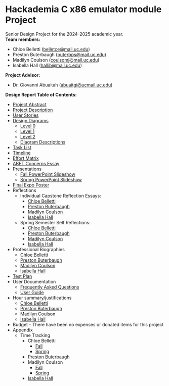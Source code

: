 # Hackademia C x86 emulator module Project

Senior Design Project for the 2024-2025 academic year.  
**Team members:**
+ Chloe Belletti ([belletce@mail.uc.edu](mailto:belletce@mail.uc.edu))
+ Preston Buterbaugh ([buterbps@mail.uc.edu](mailto:buterbps@mail.uc.edu))
+ Madilyn Coulson ([coulsomj@mail.uc.edu](mailto:coulsomj@mail.uc.edu))
+ Isabella Hall ([hallib@mail.uc.edu](mailto:hallib@mail.uc.edu))

**Project Advisor:**
+ Dr. Giovanni Abuaitah ([abuaitgi@ucmail.uc.edu](mailto:abuaitgi@ucmail.uc.edu))

**Design Report Table of Contents:**
+ [Project Abstract](Project%20Abstract.md)
+ [Project Description](Project-Description.md)
+ [User Stories](User_Stories.md)
+ [Design Diagrams](design-diagrams)
  + [Level 0](design-diagrams/D0-design-diagram.png)
  + [Level 1](design-diagrams/D1-design-diagram.png)
  + [Level 2](design-diagrams/D2-design-diagram.png)
  + [Diagram Descriptions](design-diagrams/Design%20Diagram%20Descriptions.pdf)
+ [Task List](project-management/TaskList.md)
+ [Timeline](project-management/timeline.xlsx)
+ [Effort Matrix](project-management/effort-matrix.xlsx)
+ [ABET Concerns Essay](homework-essays/Assignment%20%237%20-%20Project%20Constraints%20Final.pdf)
+ Presentations
  + [Fall PowerPoint Slideshow](presentations/Hackademia%20Fall%20Presentation.pptx)
  + [Spring PowerPoint Slideshow](presentations/Hackademia%20Spring%20Presentation.pptx)
+ [Final Expo Poster](Senior%20Design%20Hackademia.pdf)
+ Reflections
  + Individual Capstone Reflection Essays:
    + [Chloe Belletti](homework-essays/Individual%20Capstone%20Assessment%20-%20Chloe%20Belletti.pdf)
    + [Preston Buterbaugh](homework-essays/Individual%20Capstone%20Assessment%20-%20Preston%20Buterbaugh.pdf)
    + [Madilyn Coulson](homework-essays/Individual%20Capstone%20Assessment%20-%20Madilyn%20Coulson.pdf)
    + [Isabella Hall](homework-essays/Individual%20Capstone%20Assessment%20-%20Isabella%20Hall.pdf)
  + Spring Semester Self Reflections:
    + [Chloe Belletti](homework-essays/Spring%Semester%20Self%20Assessment%20-%20Chloe%20Belletti.pdf)
    + [Preston Buterbaugh](homework-essays/Spring%Semester%20Self%20Assessment%20-%20Preston%20Buterbaugh.pdf)
    + [Madilyn Coulson](homework-essays/Spring%Semester%20Self%20Assessment%20-%20Madilyn%20Coulson.pdf)
    + [Isabella Hall](homework-essays/Spring%Semester%20Self%20Assessment%20-%20Isabella%20Hall.pdf)
+ Professional Biographies
  + [Chloe Belletti](Biographies/Chloe%20Belletti.md)
  + [Preston Buterbaugh](Biographies/Preston%20Buterbaugh.md)
  + [Madilyn Coulson](Biographies/Madilyn%20Coulson.md)
  + [Isabella Hall](Biographies/Isabella%20Hall.md)
+ [Test Plan](Hackademia%20Test%20Plan.pdf)
+ User Documentation
  + [Frequently Asked Questions](user-documentation/FrequentlyAskedQuestions.md)
  + [User Guide](user-documentation/UserGuide.md)
+ Hour summary/justifications
  + [Chloe Belletti](project-management/hours-summaries/Chloe-Belletti.md)
  + [Preston Buterbaugh](project-management/hours-summaries/Preston-Buterbaugh.md)
  + [Madilyn Coulson](project-management/hours-summaries/Madilyn-Coulson.md)
  + [Isabella Hall](project-management/hours-summaries/Isabella-Hall.md)
+ Budget - There have been no expenses or donated items for this project
+ Appendix
  + Time Tracking
    + Chloe Belletti
      + [Fall](project-management/time-tracking/Chloe-Belletti-Time-Tracking-Fall.xlsx)
      + [Spring](project-management/time-tracking/Chloe-Belletti-Time-Tracking-Spring.xlsx)
    + [Preston Buterbaugh](project-management/time-tracking/Preston-Buterbaugh.xlsx)
    + Madilyn Coulson
      + [Fall](project-management/time-tracking/Madilyn-Coulson-Fall.xlsx)
      + [Spring](project-management/time-tracking/Madilyn-Coulson-Spring.xlsx)
    + [Isabella Hall](project-management/time-tracking/Isabella-Hall-Time-Tracker.xlsx)
